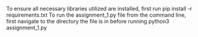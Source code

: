 To ensure all necessary libraries utilized are installed, first run pip install -r requirements.txt To run the assignment_1.py file from the command line, first navigate to the directory the file is in before running python3 assignment_1.py
